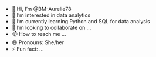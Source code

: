 - 👋 Hi, I’m @BM-Aurelie78
- 👀 I’m interested in data analytics
- 🌱 I’m currently learning Python and SQL for data analysis
- 💞️ I’m looking to collaborate on ...
- 📫 How to reach me ...
- 😄 Pronouns: She/her
- ⚡ Fun fact: ...

<!---
BM-Aurelie78/BM-Aurelie78 is a ✨ special ✨ repository because its `README.md` (this file) appears on your GitHub profile.
You can click the Preview link to take a look at your changes.
--->

